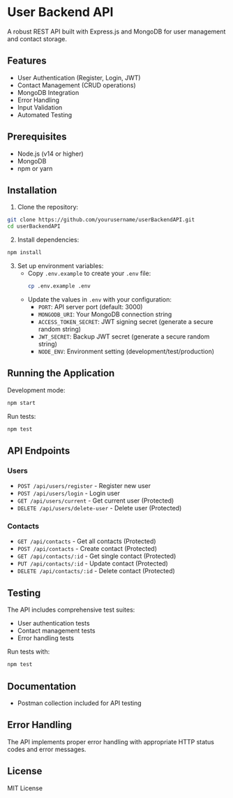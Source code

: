 # User Backend API

A robust REST API built with Express.js and MongoDB for user management and contact storage.

## Features

- User Authentication (Register, Login, JWT)
- Contact Management (CRUD operations)
- MongoDB Integration
- Error Handling
- Input Validation
- Automated Testing

## Prerequisites

- Node.js (v14 or higher)
- MongoDB
- npm or yarn

## Installation

1. Clone the repository:
```bash
git clone https://github.com/yourusername/userBackendAPI.git
cd userBackendAPI
```

2. Install dependencies:
```bash
npm install
```

3. Set up environment variables:
   - Copy `.env.example` to create your `.env` file:
     ```bash
     cp .env.example .env
     ```
   - Update the values in `.env` with your configuration:
     - `PORT`: API server port (default: 3000)
     - `MONGODB_URI`: Your MongoDB connection string
     - `ACCESS_TOKEN_SECRET`: JWT signing secret (generate a secure random string)
     - `JWT_SECRET`: Backup JWT secret (generate a secure random string)
     - `NODE_ENV`: Environment setting (development/test/production)

## Running the Application

Development mode:
```bash
npm start
```

Run tests:
```bash
npm test
```

## API Endpoints

### Users
- `POST /api/users/register` - Register new user
- `POST /api/users/login` - Login user
- `GET /api/users/current` - Get current user (Protected)
- `DELETE /api/users/delete-user` - Delete user (Protected)

### Contacts
- `GET /api/contacts` - Get all contacts (Protected)
- `POST /api/contacts` - Create contact (Protected)
- `GET /api/contacts/:id` - Get single contact (Protected)
- `PUT /api/contacts/:id` - Update contact (Protected)
- `DELETE /api/contacts/:id` - Delete contact (Protected)

## Testing

The API includes comprehensive test suites:
- User authentication tests
- Contact management tests
- Error handling tests

Run tests with:
```bash
npm test
```

## Documentation

- Postman collection included for API testing

## Error Handling

The API implements proper error handling with appropriate HTTP status codes and error messages.

## License

MIT License